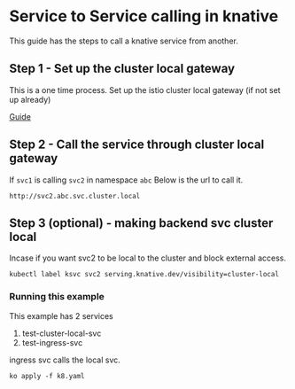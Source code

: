 # Service to Service calling in knative

This guide has the steps to call a knative service from another.

## Step 1 - Set up the cluster local gateway

This is a one time process. Set up the istio cluster local gateway (if not set up already)

[Guide](https://knative.dev/docs/install/installing-istio/#updating-your-install-to-use-cluster-local-gateway)

## Step 2 - Call the service through cluster local gateway

If ```svc1``` is calling ```svc2``` in namespace ```abc``` Below is the url to call it.

```
http://svc2.abc.svc.cluster.local
```

## Step 3 (optional) - making backend svc cluster local

Incase if you want svc2 to be local to the cluster and block external access.

```
kubectl label ksvc svc2 serving.knative.dev/visibility=cluster-local
```

### Running this example

This example has 2 services 

1. test-cluster-local-svc
2. test-ingress-svc

ingress svc calls the local svc.

```
ko apply -f k8.yaml
```

